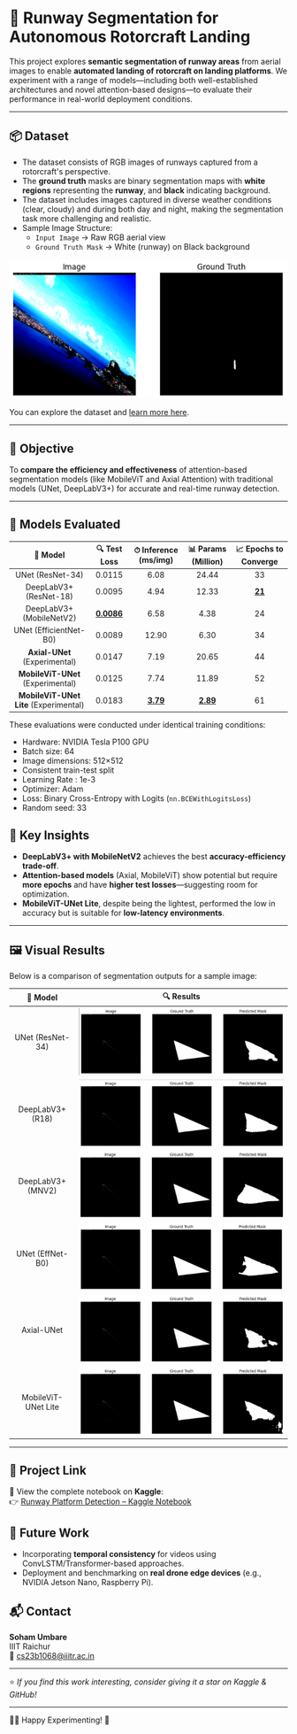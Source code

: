 # 🛬 Runway Segmentation for Autonomous Rotorcraft Landing  

This project explores **semantic segmentation of runway areas** from aerial images to enable **automated landing of rotorcraft on landing platforms**. We experiment with a range of models—including both well-established architectures and novel attention-based designs—to evaluate their performance in real-world deployment conditions.

---

## 📦 Dataset

- The dataset consists of RGB images of runways captured from a rotorcraft's perspective.
- The **ground truth** masks are binary segmentation maps with **white regions** representing the **runway**, and **black** indicating background.
- The dataset includes images captured in diverse weather conditions (clear, cloudy) and during both day and night, making the segmentation task more challenging and realistic.
- Sample Image Structure:
  - `Input Image` → Raw RGB aerial view
  - `Ground Truth Mask` → White (runway) on Black background

![sample from the dataset](data/data.png)

You can explore the dataset and [learn more here](https://www.kaggle.com/datasets/relufrank/fs2020-runway-dataset). 

---

## 🎯 Objective

To **compare the efficiency and effectiveness** of attention-based segmentation models (like MobileViT and Axial Attention) with traditional models (UNet, DeepLabV3+) for accurate and real-time runway detection.

---

## 🧠 Models Evaluated

| 🎯 **Model**                       | 🔍 **Test Loss** | ⏱ **Inference (ms/img)** | 📊 **Params (Million)** | 📈 **Epochs to Converge** |
| :--------------------------------: | :--------------: | :----------------------: | :----------------------: | :------------------------: |
| UNet (ResNet-34)                  | 0.0115           | 6.08                     | 24.44                    | 33                         |
| DeepLabV3+ (ResNet-18)            | 0.0095           | 4.94                     | 12.33                    | <ins>**21**</ins>                     |
| DeepLabV3+ (MobileNetV2)          | <ins>**0.0086**</ins>       | 6.58                     | 4.38                     | 24                         |
| UNet (EfficientNet-B0)           | 0.0089           | 12.90                    | 6.30                     | 34                         |
| **Axial-UNet** (Experimental)     | 0.0147           | 7.19                     | 20.65                    | 44                         |
| **MobileViT-UNet** (Experimental) | 0.0125           | 7.74                     | 11.89                    | 52                         |
| **MobileViT-UNet Lite** (Experimental)| 0.0183        | <ins>**3.79**</ins>                 | <ins>**2.89**</ins>                 | 61                         |

These evaluations were conducted under identical training conditions:
- Hardware: NVIDIA Tesla P100 GPU
- Batch size: 64
- Image dimensions: 512×512
- Consistent train-test split
- Learning Rate : 1e-3
- Optimizer: Adam
- Loss: Binary Cross-Entropy with Logits (`nn.BCEWithLogitsLoss`)
- Random seed: 33 

## 🧪 Key Insights

- **DeepLabV3+ with MobileNetV2** achieves the best **accuracy-efficiency trade-off**.
- **Attention-based models** (Axial, MobileViT) show potential but require **more epochs** and have **higher test losses**—suggesting room for optimization.
- **MobileViT-UNet Lite**, despite being the lightest, performed the low in accuracy but is suitable for **low-latency environments**.

---

## 🖼 Visual Results

Below is a comparison of segmentation outputs for a sample image:

| 🎯 **Model**        | 🔍 **Results**                              |
|:-------------------:|:--------------------------------------------:|
| UNet (ResNet-34)    | ![](results/simple_unet.png)                 |
| DeepLabV3+ (R18)    | ![](results/deeplabv3resnet18.png)           |
| DeepLabV3+ (MNV2)   | ![](results/deeplabv3mobilenetv2.png)        |
| UNet (EffNet-B0)    | ![](results/unet_efficientnetb0.png)         |
| Axial-UNet          | ![](results/axial_unet.png)                  |
| MobileViT-UNet Lite | ![](results/mobilevit_unet_lite.png)         |


---

## 🔗 Project Link

📁 View the complete notebook on **Kaggle**:  
👉 [Runway Platform Detection – Kaggle Notebook](https://www.kaggle.com/code/sohamumbare/runway-platfrom-detection-compressed)


## 🚀 Future Work

- Incorporating **temporal consistency** for videos using ConvLSTM/Transformer-based approaches.
- Deployment and benchmarking on **real drone edge devices** (e.g., NVIDIA Jetson Nano, Raspberry Pi).



## 📬 Contact

**Soham Umbare**  
IIIT Raichur  
📧 cs23b1068@iiitr.ac.in

---

⭐ _If you find this work interesting, consider giving it a star on Kaggle & GitHub!_

---
🧑‍💻 Happy Experimenting! 🔬


